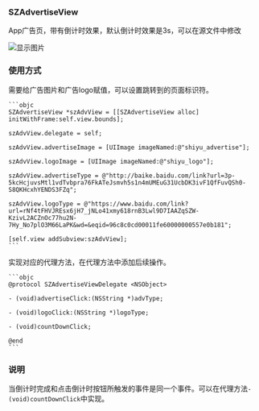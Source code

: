 ### SZAdvertiseView

App广告页，带有倒计时效果，默认倒计时效果是3s，可以在源文件中修改

![显示图片](https://github.com/SZ8023/SZCombox/blob/master/screenshot/advertiseView.png)

### 使用方式

需要给广告图片和广告logo赋值，可以设置跳转到的页面标识符。

	```objc
	SZAdvertiseView *szAdvView = [[SZAdvertiseView alloc] initWithFrame:self.view.bounds];
    
    szAdvView.delegate = self;
    
    szAdvView.advertiseImage = [UIImage imageNamed:@"shiyu_advertise"];
    
    szAdvView.logoImage = [UIImage imageNamed:@"shiyu_logo"];
    
    szAdvView.advertiseType = @"http://baike.baidu.com/link?url=3p-5kcHcjuvsMtl1vdTvbpra76FkATeJsmvh5s1n4mUMEuG31UcbDK3ivF1QfFuvQSh0-S8QKHcxhYENDS3FZq";
    
    szAdvView.logoType = @"https://www.baidu.com/link?url=rNf4tFHVJREsx6jH7_jNLo41xmy618rnB3Lwl9D7IAAZqSZW-KzivL2ACZnOc77hu2N-7Hy_No7plO3M66LaPK&wd=&eqid=96c8c0cd00011fe60000000557e0b181";
    
    [self.view addSubview:szAdvView];
    ```
    
实现对应的代理方法，在代理方法中添加后续操作。

	```objc
	@protocol SZAdvertiseViewDelegate <NSObject>

	- (void)advertiseClick:(NSString *)advType;
	
	- (void)logoClick:(NSString *)logoType;
	
	- (void)countDownClick;

	@end	
	```
	
### 说明

当倒计时完成和点击倒计时按钮所触发的事件是同一个事件。可以在代理方法`- (void)countDownClick`中实现。
	


